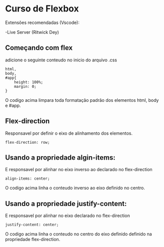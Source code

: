 # Curso de Flexbox

Extensões recomendadas (Vscode):

-Live Server (Ritwick Dey)

## Começando com flex
adicione o seguinte conteudo no inicio do arquivo .css

```
html,
body,
#app{
    height: 100%;
    margin: 0;
}

```

O codigo acima limpara toda formatação padrão dos elementos html, body e #app.

## Flex-direction

Responsavel por definir o eixo de alinhamento dos elementos.

```
flex-direction: row;

```

## Usando a propriedade algin-items:
E responsavel por alinhar no eixo inverso ao declarado no flex-direction

```
align-items: center;

```

O codigo acima linha o conteudo inverso ao eixo definido no centro.

## Usando a propriedade justify-content:
E responsavel por alinhar no eixo declarado no flex-direction

```
justify-content: center;

```

O codigo acima linha o conteudo no centro do eixo definido definido na propriedade flex-direction.